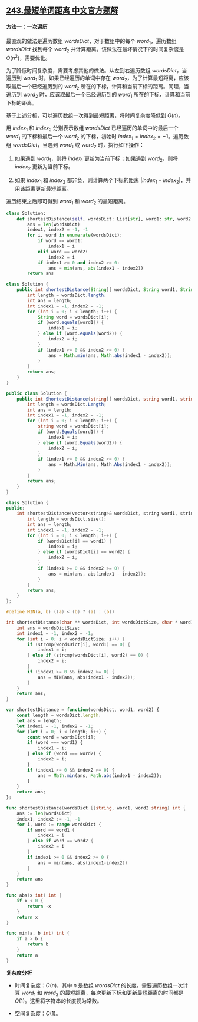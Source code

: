 ## [243.最短单词距离 中文官方题解](https://leetcode.cn/problems/shortest-word-distance/solutions/100000/zui-duan-dan-ci-ju-chi-by-leetcode-solut-86bt)
#### 方法一：一次遍历

最直观的做法是遍历数组 $\textit{wordsDict}$，对于数组中的每个 $\textit{word}_1$，遍历数组 $\textit{wordsDict}$ 找到每个 $\textit{word}_2$ 并计算距离。该做法在最坏情况下的时间复杂度是 $O(n^2)$，需要优化。

为了降低时间复杂度，需要考虑其他的做法。从左到右遍历数组 $\textit{wordsDict}$，当遍历到 $\textit{word}_1$ 时，如果已经遍历的单词中存在 $\textit{word}_2$，为了计算最短距离，应该取最后一个已经遍历到的 $\textit{word}_2$ 所在的下标，计算和当前下标的距离。同理，当遍历到 $\textit{word}_2$ 时，应该取最后一个已经遍历到的 $\textit{word}_1$ 所在的下标，计算和当前下标的距离。

基于上述分析，可以遍历数组一次得到最短距离，将时间复杂度降低到 $O(n)$。

用 $\textit{index}_1$ 和 $\textit{index}_2$ 分别表示数组 $\textit{wordsDict}$ 已经遍历的单词中的最后一个 $\textit{word}_1$ 的下标和最后一个 $\textit{word}_2$ 的下标，初始时 $\textit{index}_1 = \textit{index}_2 = -1$。遍历数组 $\textit{wordsDict}$，当遇到 $\textit{word}_1$ 或 $\textit{word}_2$ 时，执行如下操作：

1. 如果遇到 $\textit{word}_1$，则将 $\textit{index}_1$ 更新为当前下标；如果遇到 $\textit{word}_2$，则将 $\textit{index}_2$ 更新为当前下标。

2. 如果 $\textit{index}_1$ 和 $\textit{index}_2$ 都非负，则计算两个下标的距离 $|\textit{index}_1 - \textit{index}_2|$，并用该距离更新最短距离。

遍历结束之后即可得到 $\textit{word}_1$ 和 $\textit{word}_2$ 的最短距离。

```Python [sol1-Python3]
class Solution:
    def shortestDistance(self, wordsDict: List[str], word1: str, word2: str) -> int:
        ans = len(wordsDict)
        index1, index2 = -1, -1
        for i, word in enumerate(wordsDict):
            if word == word1:
                index1 = i
            elif word == word2:
                index2 = i
            if index1 >= 0 and index2 >= 0:
                ans = min(ans, abs(index1 - index2))
        return ans
```

```Java [sol1-Java]
class Solution {
    public int shortestDistance(String[] wordsDict, String word1, String word2) {
        int length = wordsDict.length;
        int ans = length;
        int index1 = -1, index2 = -1;
        for (int i = 0; i < length; i++) {
            String word = wordsDict[i];
            if (word.equals(word1)) {
                index1 = i;
            } else if (word.equals(word2)) {
                index2 = i;
            }
            if (index1 >= 0 && index2 >= 0) {
                ans = Math.min(ans, Math.abs(index1 - index2));
            }
        }
        return ans;
    }
}
```

```C# [sol1-C#]
public class Solution {
    public int ShortestDistance(string[] wordsDict, string word1, string word2) {
        int length = wordsDict.Length;
        int ans = length;
        int index1 = -1, index2 = -1;
        for (int i = 0; i < length; i++) {
            string word = wordsDict[i];
            if (word.Equals(word1)) {
                index1 = i;
            } else if (word.Equals(word2)) {
                index2 = i;
            }
            if (index1 >= 0 && index2 >= 0) {
                ans = Math.Min(ans, Math.Abs(index1 - index2));
            }
        }
        return ans;
    }
}
```

```C++ [sol1-C++]
class Solution {
public:
    int shortestDistance(vector<string>& wordsDict, string word1, string word2) {
        int length = wordsDict.size();
        int ans = length;
        int index1 = -1, index2 = -1;
        for (int i = 0; i < length; i++) {
            if (wordsDict[i] == word1) {
                index1 = i;
            } else if (wordsDict[i] == word2) {
                index2 = i;
            }
            if (index1 >= 0 && index2 >= 0) {
                ans = min(ans, abs(index1 - index2));
            }
        }
        return ans;
    }
};
```

```C [sol1-C]
#define MIN(a, b) ((a) < (b) ? (a) : (b))

int shortestDistance(char ** wordsDict, int wordsDictSize, char * word1, char * word2){
    int ans = wordsDictSize;
    int index1 = -1, index2 = -1;
    for (int i = 0; i < wordsDictSize; i++) {
        if (strcmp(wordsDict[i], word1) == 0) {
            index1 = i;
        } else if (strcmp(wordsDict[i], word2) == 0) {
            index2 = i;
        }
        if (index1 >= 0 && index2 >= 0) {
            ans = MIN(ans, abs(index1 - index2));
        }
    }
    return ans;
}
```

```JavaScript [sol1-JavaScript]
var shortestDistance = function(wordsDict, word1, word2) {
    const length = wordsDict.length;
    let ans = length;
    let index1 = -1, index2 = -1;
    for (let i = 0; i < length; i++) {
        const word = wordsDict[i];
        if (word === word1) {
            index1 = i;
        } else if (word === word2) {
            index2 = i;
        }
        if (index1 >= 0 && index2 >= 0) {
            ans = Math.min(ans, Math.abs(index1 - index2));
        }
    }
    return ans;
};
```

```go [sol1-Golang]
func shortestDistance(wordsDict []string, word1, word2 string) int {
    ans := len(wordsDict)
    index1, index2 := -1, -1
    for i, word := range wordsDict {
        if word == word1 {
            index1 = i
        } else if word == word2 {
            index2 = i
        }
        if index1 >= 0 && index2 >= 0 {
            ans = min(ans, abs(index1-index2))
        }
    }
    return ans
}

func abs(x int) int {
    if x < 0 {
        return -x
    }
    return x
}

func min(a, b int) int {
    if a > b {
        return b
    }
    return a
}
```

**复杂度分析**

- 时间复杂度：$O(n)$，其中 $n$ 是数组 $\textit{wordsDict}$ 的长度。需要遍历数组一次计算 $\textit{word}_1$ 和 $\textit{word}_2$ 的最短距离，每次更新下标和更新最短距离的时间都是 $O(1)$。这里将字符串的长度视为常数。

- 空间复杂度：$O(1)$。